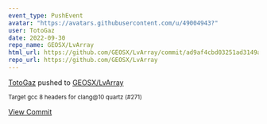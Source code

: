 ```yaml
---
event_type: PushEvent
avatar: "https://avatars.githubusercontent.com/u/49004943?"
user: TotoGaz
date: 2022-09-30
repo_name: GEOSX/LvArray
html_url: https://github.com/GEOSX/LvArray/commit/ad9af4cbd03251ad3149ac88e5be3feb069cf204
repo_url: https://github.com/GEOSX/LvArray
---
```


<a href='https://github.com/TotoGaz' target='_blank'>TotoGaz</a> pushed to <a href='https://github.com/GEOSX/LvArray' target='_blank'>GEOSX/LvArray</a>

<small>Target gcc 8 headers for clang@10 quartz (#271)</small>

<a href='https://github.com/GEOSX/LvArray/commit/ad9af4cbd03251ad3149ac88e5be3feb069cf204' target='_blank'>View Commit</a>